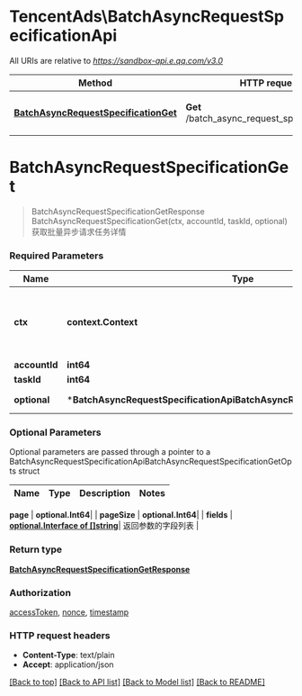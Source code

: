 # TencentAds\BatchAsyncRequestSpecificationApi

All URIs are relative to *https://sandbox-api.e.qq.com/v3.0*

Method | HTTP request | Description
------------- | ------------- | -------------
[**BatchAsyncRequestSpecificationGet**](BatchAsyncRequestSpecificationApi.md#BatchAsyncRequestSpecificationGet) | **Get** /batch_async_request_specification/get | 获取批量异步请求任务详情


# **BatchAsyncRequestSpecificationGet**
> BatchAsyncRequestSpecificationGetResponse BatchAsyncRequestSpecificationGet(ctx, accountId, taskId, optional)
获取批量异步请求任务详情

### Required Parameters

Name | Type | Description  | Notes
------------- | ------------- | ------------- | -------------
 **ctx** | **context.Context** | context for authentication, logging, cancellation, deadlines, tracing, etc.
  **accountId** | **int64**|  | 
  **taskId** | **int64**|  | 
 **optional** | ***BatchAsyncRequestSpecificationApiBatchAsyncRequestSpecificationGetOpts** | optional parameters | nil if no parameters

### Optional Parameters
Optional parameters are passed through a pointer to a BatchAsyncRequestSpecificationApiBatchAsyncRequestSpecificationGetOpts struct

Name | Type | Description  | Notes
------------- | ------------- | ------------- | -------------


 **page** | **optional.Int64**|  | 
 **pageSize** | **optional.Int64**|  | 
 **fields** | [**optional.Interface of []string**](string.md)| 返回参数的字段列表 | 

### Return type

[**BatchAsyncRequestSpecificationGetResponse**](BatchAsyncRequestSpecificationGetResponse.md)

### Authorization

[accessToken](../README.md#accessToken), [nonce](../README.md#nonce), [timestamp](../README.md#timestamp)

### HTTP request headers

 - **Content-Type**: text/plain
 - **Accept**: application/json

[[Back to top]](#) [[Back to API list]](../README.md#documentation-for-api-endpoints) [[Back to Model list]](../README.md#documentation-for-models) [[Back to README]](../README.md)

